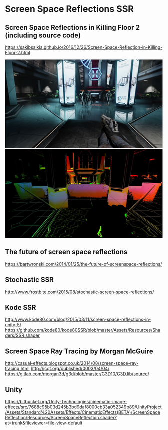 # Screen Space Reflections SSR

## Screen Space Reflections in Killing Floor 2 (including source code)

https://sakibsaikia.github.io/2016/12/26/Screen-Space-Reflection-in-Killing-Floor-2.html

![](KF2-SSR-1.jpg)
![](KF2-SSR-4.jpg)

## The future of screen space reflections
https://bartwronski.com/2014/01/25/the-future-of-screenspace-reflections/

## Stochastic SSR
http://www.frostbite.com/2015/08/stochastic-screen-space-reflections/


## Kode SSR
http://www.kode80.com/blog/2015/03/11/screen-space-reflections-in-unity-5/
https://github.com/kode80/kode80SSR/blob/master/Assets/Resources/Shaders/SSR.shader

## Screen Space Ray Tracing by Morgan McGuire
http://casual-effects.blogspot.co.uk/2014/08/screen-space-ray-tracing.html
http://jcgt.org/published/0003/04/04/
https://gitlab.com/morgan3d/g3d/blob/master/G3D10/G3D.lib/source/

## Unity
https://bitbucket.org/Unity-Technologies/cinematic-image-effects/src/7688c95b03d245b3bd9daf8000cb33a052349b89/UnityProject/Assets/Standard%20Assets/Effects/CinematicEffects(BETA)/ScreenSpaceReflection/Resources/ScreenSpaceReflection.shader?at=trunk&fileviewer=file-view-default

